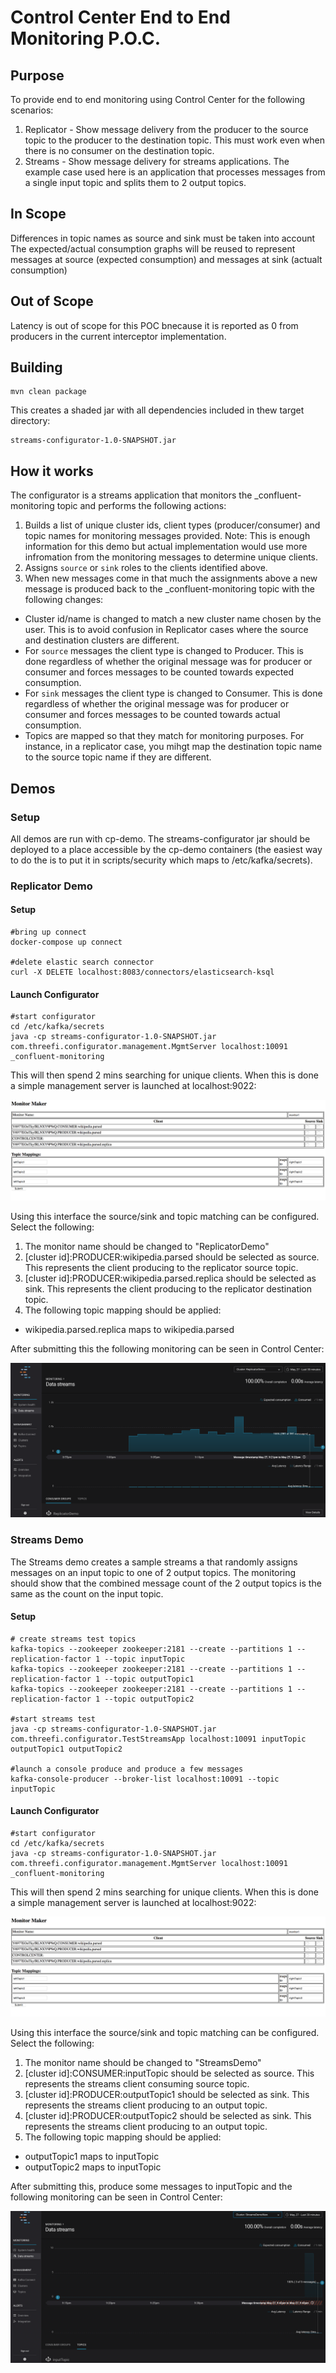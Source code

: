 Control Center End to End Monitoring P.O.C.
=================

## Purpose ##

To provide end to end monitoring using Control Center for the following scenarios:

1. Replicator - Show message delivery from the producer to the source topic to the producer to the destination topic. This must work even when there is no consumer on the destination topic.
2. Streams - Show message delivery for streams applications. The example case used here is an application that processes messages from a single input topic and splits them to 2 output topics.

## In Scope ##

Differences in topic names as source and sink must be taken into account
The expected/actual consumption graphs will be reused to represent messages at source (expected consumption) and messages at sink (actualt consumption)

## Out of Scope ##

Latency is out of scope for this POC bnecause it is reported as 0 from producers in the current interceptor implementation.

## Building ##

```
mvn clean package
```

This creates a shaded jar with all dependencies included in thew target directory:

```
streams-configurator-1.0-SNAPSHOT.jar
```

## How it works ##

The configurator is a streams application that monitors the _confluent-monitoring topic and performs the following actions:

1. Builds a list of unique cluster ids, client types (producer/consumer) and topic names for monitoring messages provided. Note: This is enough information for this demo but actual implementation would use more infromation from the monitoring messages to determine unique clients.
2. Assigns `source` or `sink` roles to the clients identified above. 
3. When new messages come in that much the assignments above a new message is produced back to the _confluent-monitoring topic with the following changes:
  * Cluster id/name is changed to match a new cluster name chosen by the user. This is to avoid confusion in Replicator cases where the source and destination clusters are different.
  * For `source` messages the client type is changed to Producer. This is done regardless of whether the original message was for producer or consumer and forces messages to be counted towards expected consumption.
  * For `sink` messages the client type is changed to Consumer. This is done regardless of whether the original message was for producer or consumer and forces messages to be counted towards actual consumption.
  * Topics are mapped so that they match for monitoring purposes. For instance, in a replicator case, you mihgt map the destination topic name to the source topic name if they are different.   

## Demos ##

### Setup ###

All demos are run with cp-demo. The streams-configurator jar should be deployed to a place accessible by the cp-demo containers (the easiest way to do the is to put it in scripts/security which maps to /etc/kafka/secrets).

### Replicator Demo ###

#### Setup ###

```
#bring up connect
docker-compose up connect

#delete elastic search connector
curl -X DELETE localhost:8083/connectors/elasticsearch-ksql
```

#### Launch Configurator #####

```
#start configurator
cd /etc/kafka/secrets
java -cp streams-configurator-1.0-SNAPSHOT.jar com.threefi.configurator.management.MgmtServer localhost:10091 _confluent-monitoring
```

This will then spend 2 mins searching for unique clients. When this is done a simple management server is launched at localhost:9022:

![alt text](img/monitor_maker.png "Monitor maker")

Using this interface the source/sink and topic matching can be configured. Select the following:

1. The monitor name should be changed to "ReplicatorDemo"
2. \[cluster id\]:PRODUCER:wikipedia.parsed should be selected as source. This represents the client producing to the replicator source topic.
3. \[cluster id\]:PRODUCER:wikipedia.parsed.replica should be selected as sink. This represents the client producing to the replicator destination topic.
4. The following topic mapping should be applied:
  * wikipedia.parsed.replica maps to wikipedia.parsed
  
After submitting this the following monitoring can be seen in Control Center:

 ![alt text](img/replicatorDemo.png "Replicator Demo")


### Streams Demo ###

The Streams demo creates a sample streams a that randomly assigns messages on an input topic to one of 2 output topics. The monitoring should show that the combined message count of the 2 output topics is the same as the count on the input topic.

#### Setup ###

```
# create streams test topics
kafka-topics --zookeeper zookeeper:2181 --create --partitions 1 --replication-factor 1 --topic inputTopic
kafka-topics --zookeeper zookeeper:2181 --create --partitions 1 --replication-factor 1 --topic outputTopic1
kafka-topics --zookeeper zookeeper:2181 --create --partitions 1 --replication-factor 1 --topic outputTopic2

#start streams test
java -cp streams-configurator-1.0-SNAPSHOT.jar com.threefi.configurator.TestStreamsApp localhost:10091 inputTopic outputTopic1 outputTopic2

#launch a console produce and produce a few messages
kafka-console-producer --broker-list localhost:10091 --topic inputTopic

```

#### Launch Configurator #####

```
#start configurator
cd /etc/kafka/secrets
java -cp streams-configurator-1.0-SNAPSHOT.jar com.threefi.configurator.management.MgmtServer localhost:10091 _confluent-monitoring
```

This will then spend 2 mins searching for unique clients. When this is done a simple management server is launched at localhost:9022:

![alt text](img/monitor_maker.png "Monitor maker")

Using this interface the source/sink and topic matching can be configured. Select the following:

1. The monitor name should be changed to "StreamsDemo"
2. \[cluster id\]:CONSUMER:inputTopic should be selected as source. This represents the streams client consuming source topic.
3. \[cluster id\]:PRODUCER:outputTopic1 should be selected as sink. This represents the streams client producing to an output topic.
4. \[cluster id\]:PRODUCER:outputTopic2 should be selected as sink. This represents the streams client producing to an output topic.
4. The following topic mapping should be applied:
  * outputTopic1 maps to inputTopic
  * outputTopic2 maps to inputTopic
  
After submitting this, produce some messages to inputTopic and the following monitoring can be seen in Control Center:

 ![alt text](img/streamsDemo.png "Streams Demo")



